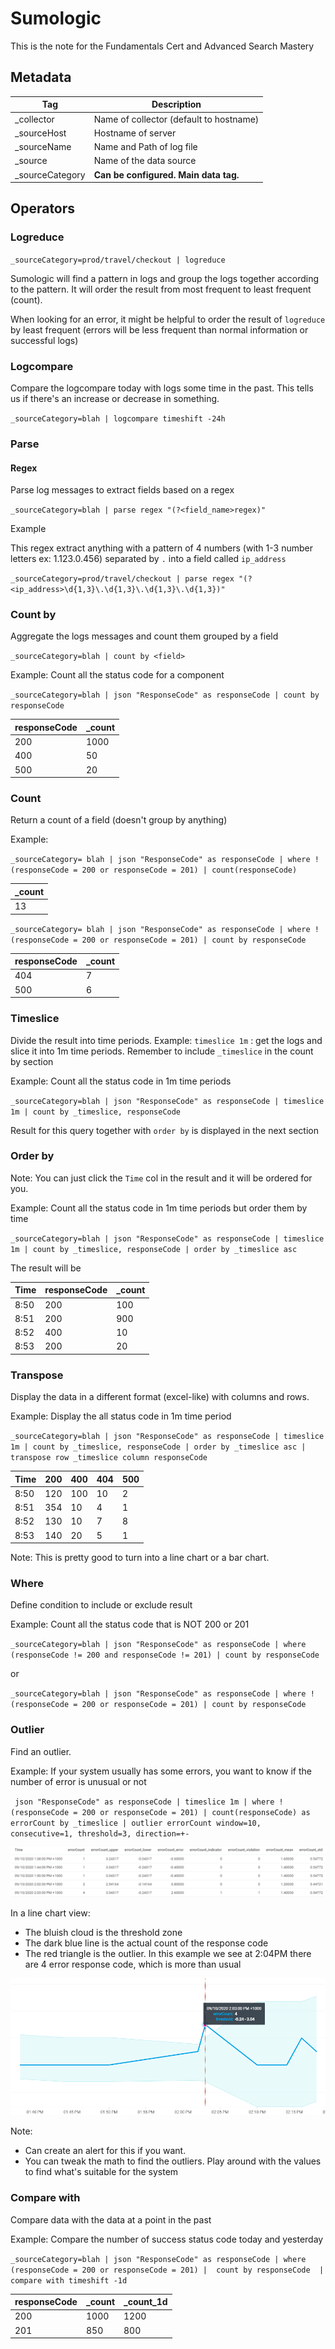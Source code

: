 # Sumologic

This is the note for the Fundamentals Cert and Advanced Search Mastery

## Metadata

| Tag             | Description                                 |
|-----------------|---------------------------------------------|
| _collector      | Name of collector (default to hostname)     |
| _sourceHost     | Hostname of server                          |
| _sourceName     | Name and Path of log file                   |
| _source         | Name of the data source                     |
| _sourceCategory | **Can be configured. Main data tag.**       |

## Operators

### Logreduce

`_sourceCategory=prod/travel/checkout | logreduce`

Sumologic will find a pattern in logs and group the logs together according to the pattern. It will order the result from most frequent to least frequent (count).

When looking for an error, it might be helpful to order the result of `logreduce` by least frequent (errors will be less frequent than normal information or successful logs)

### Logcompare

Compare the logcompare today with logs some time in the past. This tells us if there's an increase or decrease in something.

`_sourceCategory=blah | logcompare timeshift -24h`


### Parse

#### Regex

Parse log messages to extract fields based on a regex

`_sourceCategory=blah | parse regex "(?<field_name>regex)"`

Example

This regex extract anything with a pattern of 4 numbers (with 1-3 number letters ex: 1.123.0.456) separated by `.` into a field called `ip_address`

`_sourceCategory=prod/travel/checkout | parse regex "(?<ip_address>\d{1,3}\.\d{1,3}\.\d{1,3}\.\d{1,3})"`

### Count by

Aggregate the logs messages and count them grouped by a field

`_sourceCategory=blah | count by <field>`

Example: Count all the status code for a component

`_sourceCategory=blah | json "ResponseCode" as responseCode | count by responseCode`


| responseCode | _count |
|--------------|--------|
| 200          | 1000   |
| 400          | 50     |
| 500          | 20     |

### Count

Return a count of a field (doesn't group by anything)

Example:

`_sourceCategory= blah | json "ResponseCode" as responseCode | where !(responseCode = 200 or responseCode = 201) | count(responseCode)`

| _count |
|--------|
| 13     |

`_sourceCategory= blah | json "ResponseCode" as responseCode | where !(responseCode = 200 or responseCode = 201) | count by responseCode `

| responseCode | _count |
|--------------|--------|
| 404          | 7      |
| 500          | 6      |

### Timeslice

Divide the result into time periods. Example: `timeslice 1m` : get the logs and slice it into 1m time periods. Remember to include `_timeslice` in the count by section

Example: Count all the status code in 1m time periods

`_sourceCategory=blah | json "ResponseCode" as responseCode | timeslice 1m | count by _timeslice, responseCode`

Result for this query together with `order by` is displayed in the next section

### Order by

Note: You can just click the `Time` col in the result and it will be ordered for you.

Example: Count all the status code in 1m time periods but order them by time

`_sourceCategory=blah | json "ResponseCode" as responseCode | timeslice 1m | count by _timeslice, responseCode | order by _timeslice asc`

The result will be

| Time | responseCode | _count |
|------|--------------|--------|
| 8:50 | 200          | 100    |
| 8:51 | 200          | 900    |
| 8:52 | 400          | 10     |
| 8:53 | 200          | 20     |

### Transpose

Display the data in a different format (excel-like) with columns and rows.

Example: Display the all status code in 1m time period

`_sourceCategory=blah | json "ResponseCode" as responseCode | timeslice 1m | count by _timeslice, responseCode | order by _timeslice asc | transpose row _timeslice column responseCode`

| Time | 200 | 400 | 404 | 500 |
|------|-----|-----|-----|-----|
| 8:50 | 120 | 100 | 10  | 2   |
| 8:51 | 354 | 10  | 4   | 1   |
| 8:52 | 130 | 10  | 7   | 8   |
| 8:53 | 140 | 20  | 5   | 1   |

Note: This is pretty good to turn into a line chart or a bar chart.

### Where

Define condition to include or exclude result

Example: Count all the status code that is NOT 200 or 201

`_sourceCategory=blah | json "ResponseCode" as responseCode | where (responseCode != 200 and responseCode != 201) | count by responseCode `

or

`_sourceCategory=blah | json "ResponseCode" as responseCode | where !(responseCode = 200 or responseCode = 201) | count by responseCode `

### Outlier

Find an outlier.

Example: If your system usually has some errors, you want to know if the number of error is unusual or not

` json "ResponseCode" as responseCode | timeslice 1m | where !(responseCode = 200 or responseCode = 201) | count(responseCode) as errorCount by _timeslice | outlier errorCount window=10, consecutive=1, threshold=3, direction=+-`

![](img/outlier-table.PNG)

In a line chart view:

- The bluish cloud is the threshold zone
- The dark blue line is the actual count of the response code
- The red triangle is the outlier. In this example we see at 2:04PM there are 4 error response code, which is more than usual

![](img/outlier-line.png)

Note:

- Can create an alert for this if you want.
- You can tweak the math to find the outliers. Play around with the values to find what's suitable for the system

### Compare with

Compare data with the data at a point in the past

Example: Compare the number of success status code today and yesterday

`_sourceCategory=blah | json "ResponseCode" as responseCode | where (responseCode = 200 or responseCode = 201) |  count by responseCode  | compare with timeshift -1d`

| responseCode | _count | _count_1d |
|--------------|--------|-----------|
| 200          | 1000   | 1200      |
| 201          | 850    | 800       |